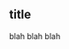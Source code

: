 <section>
  <div class="items-center">
    <div class="flex w-full mx-auto text-left">
      <div class="relative inline-flex items-center mx-auto align-middle">
        <div class="text-center">
          <h1 class="home max-w-4xl text-2xl font-bold leading-none tracking-tighter text-neutral-600 md:text-5xl lg:text-6xl lg:max-w-7xl">
            title
          </h1>
          <p class="text-gray-500">blah blah blah</p>
<!--
          <div class="iframe-container">
            <div class="iframe-wrapper">
              <iframe src="https://www.youtube.com/embed/a7R5djYz4Sw" title="¿Qué es interesante?" frameborder="0" allow="accelerometer; autoplay; clipboard-write; encrypted-media; gyroscope; picture-in-picture; web-share" referrerpolicy="strict-origin-when-cross-origin" allowfullscreen></iframe>
            </div>
          </div>
-->
        </div>
      </div>
    </div>
  </div>
</section>